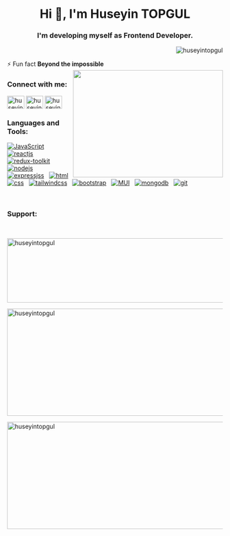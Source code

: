 <h1 align="center">Hi 👋, I'm Huseyin TOPGUL</h1>
<h3 align="center">I'm developing myself as Frontend Developer.</h3>

<p align="right"> <img src="https://komarev.com/ghpvc/?username=huseyintopgul&label=Profile%20views&color=0e75b6&style=flat" alt="huseyintopgul" /> </p>

⚡ Fun fact **Beyond the impossible**
<img src="https://www.activeblogs.com/wp-content/uploads/2021/08/1628529290971.gif" width="350" height='250' align="right"/>
<h3 align="left">Connect with me:</h3>
<p align="left">
<a href="https://www.linkedin.com/in/huseyin-topgul/" target="_blank"><img align="center" src="https://raw.githubusercontent.com/rahuldkjain/github-profile-readme-generator/master/src/images/icons/Social/linked-in-alt.svg" alt="huseyin-topgul" height="30" width="40" /></a>
<a href="https://www.instagram.com/huseyintopgul/" target="_blank"><img align="center" src="https://raw.githubusercontent.com/rahuldkjain/github-profile-readme-generator/master/src/images/icons/Social/instagram.svg" alt="huseyin-topgul" height="30" width="40" /></a>
<a href="https://medium.com/@huseyintopgul1" target="_blank"><img align="center" src="https://raw.githubusercontent.com/rahuldkjain/github-profile-readme-generator/master/src/images/icons/Social/medium.svg" alt="huseyintopgul1" height="30" width="40" /></a>
</p>

<h3 align="left">Languages and Tools:</h3>
<p align="left"> 
<a href="https://www.javascript.com/" target="_blank" rel="noreferrer"> <img src="https://camo.githubusercontent.com/82cd498d68f1929233bffb5d3bd2229cb0a97728b4983ee3a607c1941a9c9b7b/68747470733a2f2f696d672e736869656c64732e696f2f62616467652f2d4a6176617363726970742d4630444234463f7374796c653d666f722d7468652d6261646765266c6162656c436f6c6f723d626c61636b266c6f676f3d6a617661736372697074266c6f676f436f6c6f723d463044423446" alt="JavaScript"/></a> &nbsp
<a href="https://react.dev/" target="_blank" rel="noreferrer"> <img src="https://camo.githubusercontent.com/8e4a668bb3e69b0ab12ff19e5038b089ea85543993268a965f6cebe6ca2b4d9a/68747470733a2f2f696d672e736869656c64732e696f2f62616467652f2d52656163742d3631444246423f7374796c653d666f722d7468652d6261646765266c6162656c436f6c6f723d626c61636b266c6f676f3d7265616374266c6f676f436f6c6f723d363144424642" alt="reactjs"/></a> &nbsp
  <a href="https://redux-toolkit.js.org/" target="_blank" rel="noreferrer"> <img src="https://camo.githubusercontent.com/9bb2580411576db130fee2e51a0d2f6187563d00eff4ff80b5aba8b97de5fbd2/68747470733a2f2f696d672e736869656c64732e696f2f62616467652f72656475782d3736344142432e7376673f267374796c653d666f722d7468652d6261646765266c6f676f3d7265647578266c6f676f436f6c6f723d666666" alt="redux-toolkit"/></a> &nbsp
<a href="https://nodejs.org" target="_blank" rel="noreferrer"> <img src="https://camo.githubusercontent.com/bdc2ad7847367dd9c66145d51470095066fcb1ac514b26e2a2785f7ae96a1f1f/68747470733a2f2f696d672e736869656c64732e696f2f62616467652f2d4e6f64656a732d3343383733413f7374796c653d666f722d7468652d6261646765266c6162656c436f6c6f723d626c61636b266c6f676f3d6e6f64652e6a73266c6f676f436f6c6f723d334338373341" alt="nodejs"/></a> &nbsp
  <a href="https://expressjs.com/" target="_blank" rel="noreferrer"> <img src="https://camo.githubusercontent.com/7f73136d92799b19be179d1ed87b461120c35ed917c7d5ab59a7606209da7bd3/68747470733a2f2f696d672e736869656c64732e696f2f62616467652f457870726573732e6a732d3030303030303f7374796c653d666f722d7468652d6261646765266c6f676f3d65787072657373266c6f676f436f6c6f723d7768697465" alt="expressjss"/></a> &nbsp
<a href="https://html.com/" target="_blank" rel="noreferrer"> <img src="https://img.shields.io/badge/html5-%23E34F26.svg?style=for-the-badge&logo=html5&logoColor=white" alt="html"/></a> &nbsp
<a href="https://www.css-com.com/" target="_blank" rel="noreferrer"> <img src="https://img.shields.io/badge/css3-%231572B6.svg?style=for-the-badge&logo=css3&logoColor=white" alt="css" /></a> &nbsp
<a href="https://tailwindcss.com/" target="_blank" rel="noreferrer"> <img src="https://camo.githubusercontent.com/4026a81ab4816391b3b879254d4f3e7b2ea8c12585dad5af866c8dbf9efa856b/68747470733a2f2f696d672e736869656c64732e696f2f62616467652f5461696c77696e642532304353532d3039323734393f7374796c653d666f722d7468652d6261646765266c6f676f3d7461696c77696e64637373266c6f676f436f6c6f723d303642364434266c6162656c436f6c6f723d303030303030" alt="tailwindcss"/></a> &nbsp
<a href="https://getbootstrap.com/" target="_blank" rel="noreferrer"> <img src="https://img.shields.io/badge/bootstrap-%23563D7C.svg?style=for-the-badge&logo=bootstrap&logoColor=white" alt="bootstrap"/></a> &nbsp
  <a href="https://mui.com/" target="_blank" rel="noreferrer"> <img src="https://camo.githubusercontent.com/79d36f47da54709fdc8c26c53f38538625a7f727cf1adabce68ccb84d2ff423b/68747470733a2f2f696d672e736869656c64732e696f2f62616467652f4d6174657269616c5f55492d3030383143423f7374796c653d666f722d7468652d6261646765266c6f676f3d6d7569266c6f676f436f6c6f723d7768697465" alt="MUI"/></a> &nbsp
<a href="https://www.mongodb.com/" target="_blank" rel="noreferrer"> <img src="https://camo.githubusercontent.com/72e92f69f36703548704a9eeda2a9889c2756b5e08f01a9aec6e658c148d014e/68747470733a2f2f696d672e736869656c64732e696f2f62616467652f4d6f6e676f44422d3445413934423f7374796c653d666f722d7468652d6261646765266c6f676f3d6d6f6e676f6462266c6f676f436f6c6f723d7768697465" alt="mongodb"/></a> &nbsp
<a href="https://git-scm.com/" target="_blank" rel="noreferrer"> <img src="https://camo.githubusercontent.com/bd2bd127c104ba5c98bb12c70801b075aee1f040009089510f69554300e7ff41/68747470733a2f2f696d672e736869656c64732e696f2f62616467652f4769742d4630353033323f7374796c653d666f722d7468652d6261646765266c6f676f3d676974266c6f676f436f6c6f723d7768697465" alt="git"/></a> &nbsp
  </p>
<br/>
<h3 align="left">Support:</h3>
<br/>

<p><img align="center" src="https://github-readme-stats.vercel.app/api/top-langs?username=huseyintopgul&theme=dracula&hide_border=false&show_icons=true&locale=en&layout=compact" alt="huseyintopgul" height="150" width="550" /></p>

<p><img align="center" src="https://github-readme-streak-stats.herokuapp.com/?user=huseyintopgul&theme=dracula&hide_border=false" alt="huseyintopgul" height="250" width="550" /></p>

<p><img align="center" src="https://github-readme-stats.vercel.app/api?username=huseyintopgul&theme=dracula&hide_border=false&show_icons=true&locale=en" alt="huseyintopgul" height="250" width="550" /></p>

